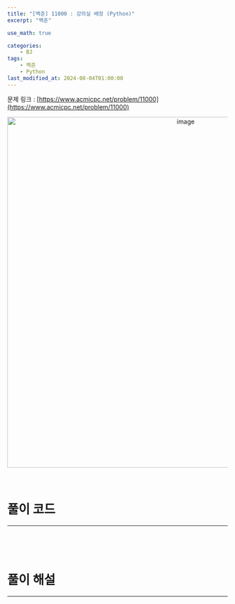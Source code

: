 ```yaml
---
title: "[백준] 11000 : 강의실 배정 (Python)"
excerpt: "백준"

use_math: true

categories:
    - BJ
tags:
    - 백준
    - Python
last_modified_at: 2024-08-04T01:00:00
---
```


<!--bundle exec jekyll serve : 임시 확인-->

문제 링크 : [https://www.acmicpc.net/problem/11000](https://www.acmicpc.net/problem/11000)
<br>
<center><img width="800" alt="image" src="https://github.com/user-attachments/assets/3a572d5d-8539-40e4-8ce1-41655fbbc566"></center>
<br>
<br>

# 풀이 코드
---
```python

```
<br>
<br>

# 풀이 해설
---
